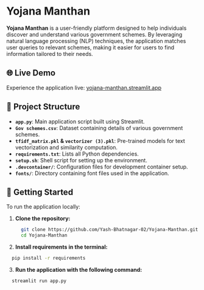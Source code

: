 # Yojana Manthan

**Yojana Manthan** is a user-friendly platform designed to help individuals discover and understand various government schemes. By leveraging natural language processing (NLP) techniques, the application matches user queries to relevant schemes, making it easier for users to find information tailored to their needs.

## 🌐 Live Demo

Experience the application live: [yojana-manthan.streamlit.app](https://yojana-manthan.streamlit.app)

## 📂 Project Structure

- **`app.py`**: Main application script built using Streamlit.
- **`Gov schemes.csv`**: Dataset containing details of various government schemes.
- **`tfidf_matrix.pkl` & `vectorizer (3).pkl`**: Pre-trained models for text vectorization and similarity computation.
- **`requirements.txt`**: Lists all Python dependencies.
- **`setup.sh`**: Shell script for setting up the environment.
- **`.devcontainer/`**: Configuration files for development container setup.
- **`fonts/`**: Directory containing font files used in the application.

## 🚀 Getting Started

To run the application locally:

1. **Clone the repository:**
   ```bash
     git clone https://github.com/Yash-Bhatnagar-02/Yojana-Manthan.git
     cd Yojana-Manthan
   ```



2. **Install requirements in the terminal:**
```bash
  pip install -r requirements
```

3. **Run the application with the following command:**
```bash
  streamlit run app.py
```
